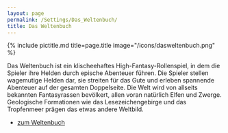```yaml
---
layout: page
permalink: /Settings/Das_Weltenbuch/
title: Das Weltenbuch
---
```


{% include pictitle.md title=page.title image="/icons/dasweltenbuch.png" %}

Das Weltenbuch ist ein klischeehaftes High-Fantasy-Rollenspiel, in dem die Spieler ihre Helden durch epische Abenteuer führen. Die Spieler stellen wagemutige Helden dar, sie streiten für das Gute und erleben spannende Abenteuer auf der gesamten Doppelseite. Die Welt wird von allseits bekannten Fantasyrassen bevölkert, allen voran natürlich Elfen und Zwerge. Geologische Formationen wie das Lesezeichengebirge und das Tropfenmeer prägen das etwas andere Weltbild.

- [zum Weltenbuch](https://dasweltenbuch.jcgames.de/)

